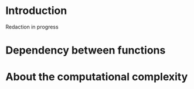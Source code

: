 # Introduction

Redaction in progress

# Dependency between functions

# About the computational complexity